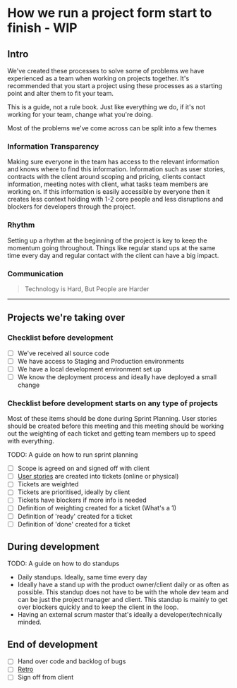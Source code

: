 # How we run a project form start to finish - WIP

## Intro
We've created these processes to solve some of problems we have experienced as a team when working on projects together. It's recommended that you start a project using these processes as a starting point and alter them to fit your team.

This is a guide, not a rule book. Just like everything we do, if it's not working for your team, change what you're doing.

Most of the problems we've come across can be split into a few themes

### Information Transparency
Making sure everyone in the team has access to the relevant information and knows where to find this information. Information such as user stories, contracts with the client around scoping and pricing, clients contact information, meeting notes with client, what tasks team members are working on.
If this information is easily accessible by everyone then it creates less context holding with 1-2 core people and less disruptions and blockers for developers through the project.

### Rhythm
Setting up a rhythm at the beginning of the project is key to keep the momentum going throughout. Things like regular stand ups at the same time every day and regular contact with the client can have a big impact.

### Communication

> Technology is Hard, But People are Harder

---

## Projects we're taking over

### Checklist before development
- [ ] We've received all source code
- [ ] We have access to Staging and Production environments
- [ ] We have a local development environment set up
- [ ] We know the deployment process and ideally have deployed a small change

### Checklist before development starts on any type of projects
Most of these items should be done during Sprint Planning. User stories should be created before this meeting and this meeting should be working out the weighting of each ticket and getting team members up to speed with everything.

TODO: A guide on how to run sprint planning

- [ ] Scope is agreed on and signed off with client
- [ ] [User stories](http://www.mountaingoatsoftware.com/agile/user-stories) are created into tickets (online or physical)
- [ ] Tickets are weighted
- [ ] Tickets are prioritised, ideally by client
- [ ] Tickets have blockers if more info is needed
- [ ] Definition of weighting created for a ticket (What's a 1)
- [ ] Definition of 'ready' created for a ticket
- [ ] Definition of 'done' created for a ticket

## During development

TODO: A guide on how to do standups

- Daily standups. Ideally, same time every day
- Ideally have a stand up with the product owner/client daily or as often as possible. This standup does not have to be with the whole dev team and can be just the project manager and client. This standup is mainly to get over blockers quickly and to keep the client in the loop.
- Having an external scrum master that's ideally a developer/technically minded.

## End of development

 - [ ] Hand over code and backlog of bugs
 - [ ] [Retro](http://retrospectivewiki.org/index.php?title=Retrospective_Plans)
 - [ ] Sign off from client
